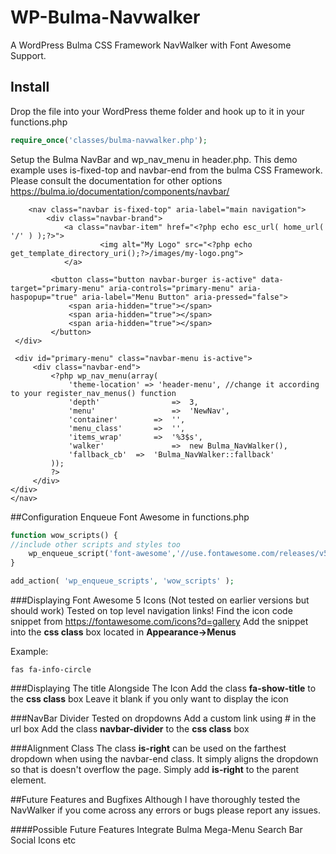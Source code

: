# WP-Bulma-Navwalker
A WordPress Bulma CSS Framework NavWalker with Font Awesome Support.

## Install
Drop the file into your WordPress theme folder and hook up to it in your functions.php

```php
require_once('classes/bulma-navwalker.php');
```

Setup the Bulma NavBar and wp_nav_menu in header.php.  This demo example uses is-fixed-top and navbar-end from the bulma CSS Framework.  Please consult the documentation for other options https://bulma.io/documentation/components/navbar/
```
	<nav class="navbar is-fixed-top" aria-label="main navigation">
		<div class="navbar-brand">
			<a class="navbar-item" href="<?php echo esc_url( home_url( '/' ) );?>">
					<img alt="My Logo" src="<?php echo get_template_directory_uri();?>/images/my-logo.png">
			</a>

		 <button class="button navbar-burger is-active" data-target="primary-menu" aria-controls="primary-menu" aria-haspopup="true" aria-label="Menu Button" aria-pressed="false">
			 <span aria-hidden="true"></span>
			 <span aria-hidden="true"></span>
			 <span aria-hidden="true"></span>
		 </button>
 </div>

 <div id="primary-menu" class="navbar-menu is-active">
	 <div class="navbar-end">
		 <?php wp_nav_menu(array(
			 'theme-location' => 'header-menu', //change it according to your register_nav_menus() function
			 'depth'				=>	3,
			 'menu'					=>	'NewNav',
			 'container'		=>	'',
			 'menu_class'		=>	'',
			 'items_wrap'		=>	'%3$s',
			 'walker'				=>	new Bulma_NavWalker(),
			 'fallback_cb'	=>	'Bulma_NavWalker::fallback'
		 ));
		 ?>
	 </div>
</div>
</nav>
```
##Configuration
Enqueue Font Awesome in functions.php

```php
function wow_scripts() {
//include other scripts and styles too
	wp_enqueue_script('font-awesome','//use.fontawesome.com/releases/v5.0.13/js/all.js',null,null,true);
}

add_action( 'wp_enqueue_scripts', 'wow_scripts' );
```  

###Displaying Font Awesome 5 Icons (Not tested on earlier versions but should work)
Tested on top level navigation links!
Find the icon code snippet from https://fontawesome.com/icons?d=gallery
Add the snippet into the **css class** box located in **Appearance->Menus**

Example:
```
fas fa-info-circle
```

###Displaying The title Alongside The Icon
Add the class **fa-show-title** to the **css class** box
Leave it blank if you only want to display the icon

###NavBar Divider
Tested on dropdowns
Add a custom link using # in the url box
Add the class **navbar-divider** to the **css class** box

###Alignment Class
The class **is-right** can be used on the farthest dropdown when using the navbar-end class.  It simply aligns the dropdown so that is doesn't overflow the page. Simply add **is-right** to the parent element.

##Future Features and Bugfixes
Although I have thoroughly tested the NavWalker if you come across any errors or bugs please report any issues.

####Possible Future Features
Integrate Bulma Mega-Menu
Search Bar
Social Icons etc
